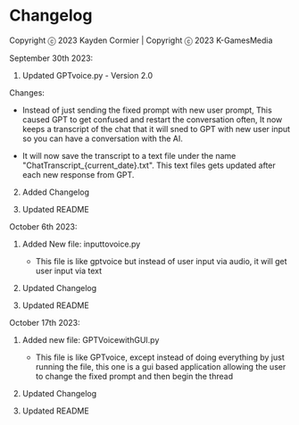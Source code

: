 # Changelog

Copyright ⓒ 2023 Kayden Cormier | Copyright ⓒ 2023 K-GamesMedia

September 30th 2023:

1.  Updated GPTvoice.py - Version 2.0

Changes:

- Instead of just sending the fixed prompt with new user prompt, This caused GPT to get confused and restart the conversation often, It now keeps a transcript of the chat that it will sned to GPT with new user input so you can have a conversation with the AI.

- It will now save the transcript to a text file under the name "ChatTranscript\_{current_date}.txt". This text files gets updated after each new response from GPT.

2. Added Changelog

3. Updated README

October 6th 2023:

1. Added New file: inputtovoice.py

   - This file is like gptvoice but instead of user input via audio, it will get user input via text

2. Updated Changelog

3. Updated README

October 17th 2023:

1. Added new file: GPTVoicewithGUI.py

   - This file is like GPTvoice, except instead of doing everything by just running the file, this one is a gui based application allowing the user to change the fixed prompt and then begin the thread

2. Updated Changelog

3. Updated README
